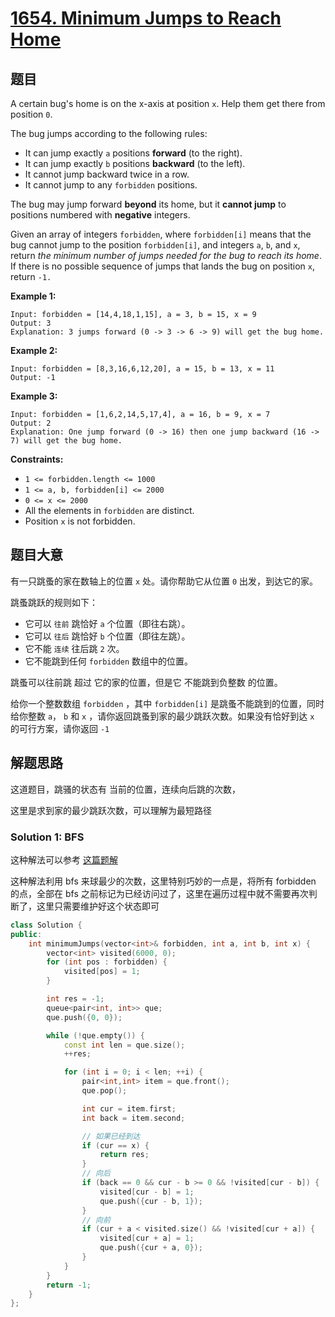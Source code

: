 # [1654. Minimum Jumps to Reach Home](https://leetcode.com/problems/minimum-jumps-to-reach-home/)

## 题目

A certain bug's home is on the x-axis at position `x`. Help them get there from position `0`.

The bug jumps according to the following rules:

- It can jump exactly `a` positions **forward** (to the right).
- It can jump exactly `b` positions **backward** (to the left).
- It cannot jump backward twice in a row.
- It cannot jump to any `forbidden` positions.

The bug may jump forward **beyond** its home, but it **cannot jump** to positions numbered with **negative** integers.

Given an array of integers `forbidden`, where `forbidden[i]` means that the bug cannot jump to the position `forbidden[i]`, and integers `a`, `b`, and `x`, return *the minimum number of jumps needed for the bug to reach its home*. If there is no possible sequence of jumps that lands the bug on position `x`, return `-1.`

 

**Example 1:**

```
Input: forbidden = [14,4,18,1,15], a = 3, b = 15, x = 9
Output: 3
Explanation: 3 jumps forward (0 -> 3 -> 6 -> 9) will get the bug home.
```

**Example 2:**

```
Input: forbidden = [8,3,16,6,12,20], a = 15, b = 13, x = 11
Output: -1
```

**Example 3:**

```
Input: forbidden = [1,6,2,14,5,17,4], a = 16, b = 9, x = 7
Output: 2
Explanation: One jump forward (0 -> 16) then one jump backward (16 -> 7) will get the bug home.
```

 

**Constraints:**

- `1 <= forbidden.length <= 1000`
- `1 <= a, b, forbidden[i] <= 2000`
- `0 <= x <= 2000`
- All the elements in `forbidden` are distinct.
- Position `x` is not forbidden.

## 题目大意

有一只跳蚤的家在数轴上的位置 `x` 处。请你帮助它从位置 `0` 出发，到达它的家。

跳蚤跳跃的规则如下：

- 它可以 `往前` 跳恰好 `a` 个位置（即往右跳）。
- 它可以 `往后` 跳恰好 `b` 个位置（即往左跳）。
- 它不能 `连续` 往后跳 `2` 次。
- 它不能跳到任何 `forbidden` 数组中的位置。

跳蚤可以往前跳 超过 它的家的位置，但是它  不能跳到负整数 的位置。

给你一个整数数组 `forbidden` ，其中 `forbidden[i]` 是跳蚤不能跳到的位置，同时给你整数 `a`， `b` 和 `x` ，请你返回跳蚤到家的最少跳跃次数。如果没有恰好到达 `x` 的可行方案，请你返回 `-1` 

## 解题思路

这道题目，跳骚的状态有 当前的位置，连续向后跳的次数，

这里是求到家的最少跳跃次数，可以理解为最短路径

### Solution 1: BFS

这种解法可以参考 [这篇题解](https://books.halfrost.com/leetcode/ChapterFour/1600~1699/1654.Minimum-Jumps-to-Reach-Home/)

这种解法利用 bfs 来球最少的次数，这里特别巧妙的一点是，将所有 forbidden 的点，全部在 bfs 之前标记为已经访问过了，这里在遍历过程中就不需要再次判断了，这里只需要维护好这个状态即可

````c++
class Solution {
public:
    int minimumJumps(vector<int>& forbidden, int a, int b, int x) {
        vector<int> visited(6000, 0);
        for (int pos : forbidden) {
            visited[pos] = 1;
        }

        int res = -1;
        queue<pair<int, int>> que;
        que.push({0, 0});

        while (!que.empty()) {
            const int len = que.size();
            ++res;

            for (int i = 0; i < len; ++i) {
                pair<int,int> item = que.front();
                que.pop();

                int cur = item.first;
                int back = item.second;

                // 如果已经到达
                if (cur == x) {
                    return res;
                }
                // 向后
                if (back == 0 && cur - b >= 0 && !visited[cur - b]) {
                    visited[cur - b] = 1;
                    que.push({cur - b, 1});
                }
                // 向前
                if (cur + a < visited.size() && !visited[cur + a]) {
                    visited[cur + a] = 1;
                    que.push({cur + a, 0});
                }
            }
        }
        return -1;
    }
};
````

